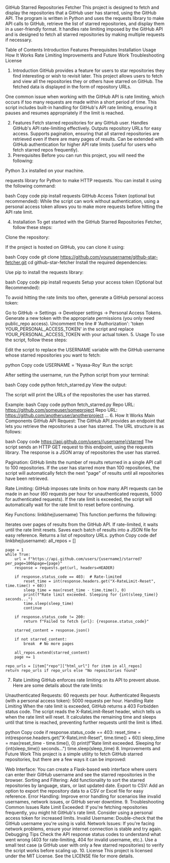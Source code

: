 GitHub Starred Repositories Fetcher
This project is designed to fetch and display the repositories that a GitHub user has starred, using the GitHub API. The program is written in Python and uses the requests library to make API calls to GitHub, retrieve the list of starred repositories, and display them in a user-friendly format. It handles rate limiting imposed by the GitHub API and is designed to fetch all starred repositories by making multiple requests if necessary.

Table of Contents
Introduction
Features
Prerequisites
Installation
Usage
How It Works
Rate Limiting
Improvements and Future Work
Troubleshooting
License
1. Introduction
GitHub provides a feature for users to star repositories they find interesting or wish to revisit later. This project allows users to fetch and view all the repositories they or others have starred on GitHub. The fetched data is displayed in the form of repository URLs.

One common issue when working with the GitHub API is rate limiting, which occurs if too many requests are made within a short period of time. This script includes built-in handling for GitHub's API rate limiting, ensuring it pauses and resumes appropriately if the limit is reached.

2. Features
Fetch starred repositories for any GitHub user.
Handles GitHub's API rate-limiting effectively.
Outputs repository URLs for easy access.
Supports pagination, ensuring that all starred repositories are retrieved even if there are many pages of results.
Can be extended with GitHub authentication for higher API rate limits (useful for users who fetch starred repos frequently).
3. Prerequisites
Before you can run this project, you will need the following:

Python 3.x installed on your machine.

requests library for Python to make HTTP requests. You can install it using the following command:

bash
Copy code
pip install requests
GitHub Access Token (optional but recommended): While the script can work without authentication, using a personal access token allows you to make more requests before hitting the API rate limit.

4. Installation
To get started with the GitHub Starred Repositories Fetcher, follow these steps:

Clone the repository:

If the project is hosted on GitHub, you can clone it using:

bash
Copy code
git clone https://github.com/yourusername/github-star-fetcher.git
cd github-star-fetcher
Install the required dependencies:

Use pip to install the requests library:

bash
Copy code
pip install requests
Setup your access token (Optional but Recommended):

To avoid hitting the rate limits too often, generate a GitHub personal access token:

Go to GitHub → Settings → Developer settings → Personal Access Tokens.
Generate a new token with the appropriate permissions (you only need public_repo access).
Uncomment the line # 'Authorization': 'token YOUR_PERSONAL_ACCESS_TOKEN' in the script and replace YOUR_PERSONAL_ACCESS_TOKEN with your actual token.
5. Usage
To use the script, follow these steps:

Edit the script to replace the USERNAME variable with the GitHub username whose starred repositories you want to fetch:

python
Copy code
USERNAME = 'Nyasa-Roy'
Run the script:

After setting the username, run the Python script from your terminal:

bash
Copy code
python fetch_starred.py
View the output:

The script will print the URLs of the repositories the user has starred.

Example:
bash
Copy code
python fetch_starred.py
Repo URL: https://github.com/someuser/someproject
Repo URL: https://github.com/anotheruser/anotherproject
...
6. How It Works
Main Components
GitHub API Request: The GitHub API provides an endpoint that lets you retrieve the repositories a user has starred. The URL structure is as follows:

bash
Copy code
https://api.github.com/users/{username}/starred
The script sends an HTTP GET request to this endpoint, using the requests library. The response is a JSON array of repositories the user has starred.

Pagination: GitHub limits the number of results returned in a single API call to 100 repositories. If the user has starred more than 100 repositories, the script will automatically fetch the next "page" of results until all repositories have been retrieved.

Rate Limiting: GitHub imposes rate limits on how many API requests can be made in an hour (60 requests per hour for unauthenticated requests, 5000 for authenticated requests). If the rate limit is exceeded, the script will automatically wait for the rate limit to reset before continuing.

Key Functions:
linkbhej(username)
This function performs the following:

Iterates over pages of results from the GitHub API.
If rate-limited, it waits until the rate limit resets.
Saves each batch of results into a JSON file for easy reference.
Returns a list of repository URLs.
python
Copy code
def linkbhej(username):
    all_repos = []
    
    page = 1
    while True:
        url = f"https://api.github.com/users/{username}/starred?per_page=100&page={page}"
        response = requests.get(url, headers=HEADER)
        
        if response.status_code == 403:  # Rate-limited
            reset_time = int(response.headers.get("X-RateLimit-Reset", time.time() + 60))
            sleep_time = max(reset_time - time.time(), 0)
            print(f"Rate limit exceeded. Sleeping for {int(sleep_time)} seconds...")
            time.sleep(sleep_time)
            continue
        
        if response.status_code != 200:
            return f"Failed to fetch {url}: {response.status_code}"
        
        starred_content = response.json()
        
        if not starred_content:
            break  # No more pages
        
        all_repos.extend(starred_content)
        page += 1
    
    repo_urls = [item["repo"]["html_url"] for item in all_repos]
    return repo_urls if repo_urls else "No repositories found"
7. Rate Limiting
GitHub enforces rate limiting on its API to prevent abuse. Here are some details about the rate limits:

Unauthenticated Requests: 60 requests per hour.
Authenticated Requests (with a personal access token): 5000 requests per hour.
Handling Rate Limiting
When the rate limit is exceeded, GitHub returns a 403 Forbidden status code. The script reads the X-RateLimit-Reset header, which tells us when the rate limit will reset. It calculates the remaining time and sleeps until that time is reached, preventing further requests until the limit is lifted.

python
Copy code
if response.status_code == 403:
    reset_time = int(response.headers.get("X-RateLimit-Reset", time.time() + 60))
    sleep_time = max(reset_time - time.time(), 0)
    print(f"Rate limit exceeded. Sleeping for {int(sleep_time)} seconds...")
    time.sleep(sleep_time)
8. Improvements and Future Work
This project is a simple utility to fetch GitHub starred repositories, but there are a few ways it can be improved:

Web Interface: You can create a Flask-based web interface where users can enter their GitHub username and see the starred repositories in the browser.
Sorting and Filtering: Add functionality to sort the starred repositories by language, stars, or last updated date.
Export to CSV: Add an option to export the repository data to a CSV or Excel file for easy reference.
Error Handling: Improve error handling for scenarios like invalid usernames, network issues, or GitHub server downtime.
9. Troubleshooting
Common Issues
Rate Limit Exceeded: If you're fetching repositories frequently, you might hit GitHub's rate limit. Consider using a personal access token for increased limits.
Invalid Username: Double-check that the GitHub username you're using is valid.
Network Issues: If you're facing network problems, ensure your internet connection is stable and try again.
Debugging Tips
Check the API response status codes to understand what went wrong (403 for rate-limiting, 404 for invalid username, etc.).
Use a small test case (a GitHub user with only a few starred repositories) to verify the script works before scaling up.
10. License
This project is licensed under the MIT License. See the LICENSE file for more details.

